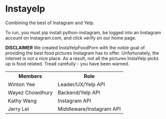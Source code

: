 # Instayelp
Combining the best of Instagram and Yelp.

To run, you must pip install python-instagram, be logged into an Instagram account on Instagram.com, and click verify on our home page.

<b>DISCLAIMER</b> We created InstaYelpFoodPorn with the noble goal of providing the best food pictures Instagram has to offer. Unfortunately, the internet is not a nice place. As a result, not all the pictures InstaYelp picks up is food related. Tread carefully - you have been warned.

<table>
<tr>
<th>Members</th><th>Role</th>
</tr>
<tr>
<td>Winton Yee</td><td>Leader/UX/Yelp API</td>
</tr>
<tr>
<td>Wayez Chowdhury</td><td>Backend/Yelp API</td>
</tr>
<tr>
<td>Kathy Wang</td><td>Instagram API</td>
</tr>
<tr>
<td>Jerry Lei</td><td>Middleware/Instagram API</td>
</tr>
</table>
